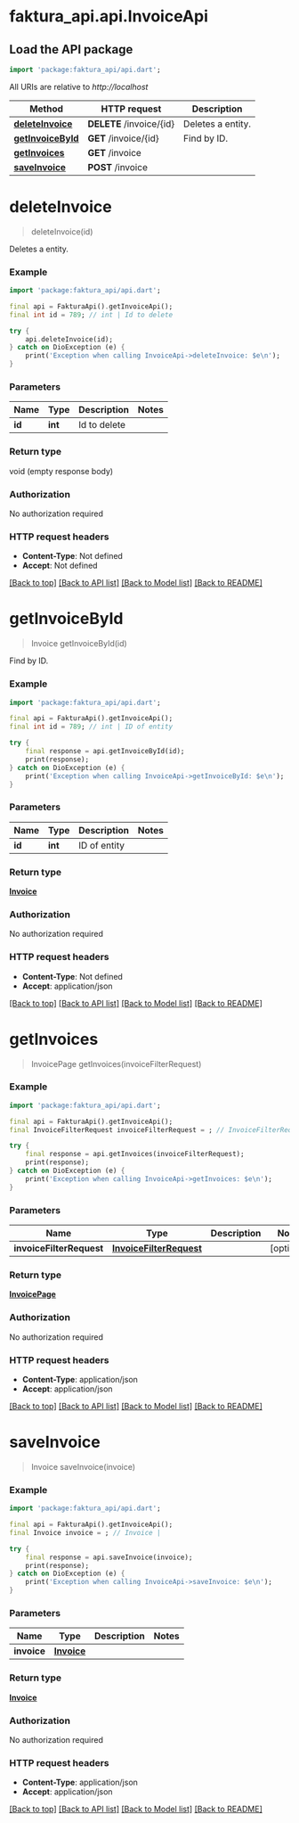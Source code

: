 # faktura_api.api.InvoiceApi

## Load the API package
```dart
import 'package:faktura_api/api.dart';
```

All URIs are relative to *http://localhost*

Method | HTTP request | Description
------------- | ------------- | -------------
[**deleteInvoice**](InvoiceApi.md#deleteinvoice) | **DELETE** /invoice/{id} | Deletes a entity.
[**getInvoiceById**](InvoiceApi.md#getinvoicebyid) | **GET** /invoice/{id} | Find by ID.
[**getInvoices**](InvoiceApi.md#getinvoices) | **GET** /invoice | 
[**saveInvoice**](InvoiceApi.md#saveinvoice) | **POST** /invoice | 


# **deleteInvoice**
> deleteInvoice(id)

Deletes a entity.

### Example
```dart
import 'package:faktura_api/api.dart';

final api = FakturaApi().getInvoiceApi();
final int id = 789; // int | Id to delete

try {
    api.deleteInvoice(id);
} catch on DioException (e) {
    print('Exception when calling InvoiceApi->deleteInvoice: $e\n');
}
```

### Parameters

Name | Type | Description  | Notes
------------- | ------------- | ------------- | -------------
 **id** | **int**| Id to delete | 

### Return type

void (empty response body)

### Authorization

No authorization required

### HTTP request headers

 - **Content-Type**: Not defined
 - **Accept**: Not defined

[[Back to top]](#) [[Back to API list]](../README.md#documentation-for-api-endpoints) [[Back to Model list]](../README.md#documentation-for-models) [[Back to README]](../README.md)

# **getInvoiceById**
> Invoice getInvoiceById(id)

Find by ID.

### Example
```dart
import 'package:faktura_api/api.dart';

final api = FakturaApi().getInvoiceApi();
final int id = 789; // int | ID of entity

try {
    final response = api.getInvoiceById(id);
    print(response);
} catch on DioException (e) {
    print('Exception when calling InvoiceApi->getInvoiceById: $e\n');
}
```

### Parameters

Name | Type | Description  | Notes
------------- | ------------- | ------------- | -------------
 **id** | **int**| ID of entity | 

### Return type

[**Invoice**](Invoice.md)

### Authorization

No authorization required

### HTTP request headers

 - **Content-Type**: Not defined
 - **Accept**: application/json

[[Back to top]](#) [[Back to API list]](../README.md#documentation-for-api-endpoints) [[Back to Model list]](../README.md#documentation-for-models) [[Back to README]](../README.md)

# **getInvoices**
> InvoicePage getInvoices(invoiceFilterRequest)



### Example
```dart
import 'package:faktura_api/api.dart';

final api = FakturaApi().getInvoiceApi();
final InvoiceFilterRequest invoiceFilterRequest = ; // InvoiceFilterRequest | 

try {
    final response = api.getInvoices(invoiceFilterRequest);
    print(response);
} catch on DioException (e) {
    print('Exception when calling InvoiceApi->getInvoices: $e\n');
}
```

### Parameters

Name | Type | Description  | Notes
------------- | ------------- | ------------- | -------------
 **invoiceFilterRequest** | [**InvoiceFilterRequest**](InvoiceFilterRequest.md)|  | [optional] 

### Return type

[**InvoicePage**](InvoicePage.md)

### Authorization

No authorization required

### HTTP request headers

 - **Content-Type**: application/json
 - **Accept**: application/json

[[Back to top]](#) [[Back to API list]](../README.md#documentation-for-api-endpoints) [[Back to Model list]](../README.md#documentation-for-models) [[Back to README]](../README.md)

# **saveInvoice**
> Invoice saveInvoice(invoice)



### Example
```dart
import 'package:faktura_api/api.dart';

final api = FakturaApi().getInvoiceApi();
final Invoice invoice = ; // Invoice | 

try {
    final response = api.saveInvoice(invoice);
    print(response);
} catch on DioException (e) {
    print('Exception when calling InvoiceApi->saveInvoice: $e\n');
}
```

### Parameters

Name | Type | Description  | Notes
------------- | ------------- | ------------- | -------------
 **invoice** | [**Invoice**](Invoice.md)|  | 

### Return type

[**Invoice**](Invoice.md)

### Authorization

No authorization required

### HTTP request headers

 - **Content-Type**: application/json
 - **Accept**: application/json

[[Back to top]](#) [[Back to API list]](../README.md#documentation-for-api-endpoints) [[Back to Model list]](../README.md#documentation-for-models) [[Back to README]](../README.md)

